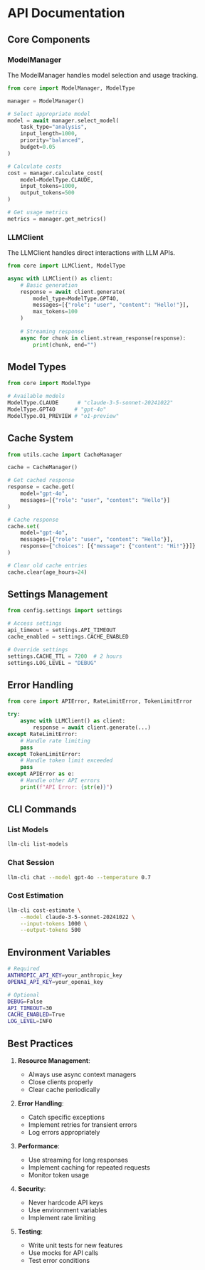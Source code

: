 # API Documentation

## Core Components

### ModelManager

The ModelManager handles model selection and usage tracking.

```python
from core import ModelManager, ModelType

manager = ModelManager()

# Select appropriate model
model = await manager.select_model(
    task_type="analysis",
    input_length=1000,
    priority="balanced",
    budget=0.05
)

# Calculate costs
cost = manager.calculate_cost(
    model=ModelType.CLAUDE,
    input_tokens=1000,
    output_tokens=500
)

# Get usage metrics
metrics = manager.get_metrics()
```

### LLMClient

The LLMClient handles direct interactions with LLM APIs.

```python
from core import LLMClient, ModelType

async with LLMClient() as client:
    # Basic generation
    response = await client.generate(
        model_type=ModelType.GPT4O,
        messages=[{"role": "user", "content": "Hello!"}],
        max_tokens=100
    )
    
    # Streaming response
    async for chunk in client.stream_response(response):
        print(chunk, end="")
```

## Model Types

```python
from core import ModelType

# Available models
ModelType.CLAUDE      # "claude-3-5-sonnet-20241022"
ModelType.GPT4O      # "gpt-4o"
ModelType.O1_PREVIEW # "o1-preview"
```

## Cache System

```python
from utils.cache import CacheManager

cache = CacheManager()

# Get cached response
response = cache.get(
    model="gpt-4o",
    messages=[{"role": "user", "content": "Hello"}]
)

# Cache response
cache.set(
    model="gpt-4o",
    messages=[{"role": "user", "content": "Hello"}],
    response={"choices": [{"message": {"content": "Hi!"}}]}
)

# Clear old cache entries
cache.clear(age_hours=24)
```

## Settings Management

```python
from config.settings import settings

# Access settings
api_timeout = settings.API_TIMEOUT
cache_enabled = settings.CACHE_ENABLED

# Override settings
settings.CACHE_TTL = 7200  # 2 hours
settings.LOG_LEVEL = "DEBUG"
```

## Error Handling

```python
from core import APIError, RateLimitError, TokenLimitError

try:
    async with LLMClient() as client:
        response = await client.generate(...)
except RateLimitError:
    # Handle rate limiting
    pass
except TokenLimitError:
    # Handle token limit exceeded
    pass
except APIError as e:
    # Handle other API errors
    print(f"API Error: {str(e)}")
```

## CLI Commands

### List Models

```bash
llm-cli list-models
```

### Chat Session

```bash
llm-cli chat --model gpt-4o --temperature 0.7
```

### Cost Estimation

```bash
llm-cli cost-estimate \
    --model claude-3-5-sonnet-20241022 \
    --input-tokens 1000 \
    --output-tokens 500
```

## Environment Variables

```bash
# Required
ANTHROPIC_API_KEY=your_anthropic_key
OPENAI_API_KEY=your_openai_key

# Optional
DEBUG=False
API_TIMEOUT=30
CACHE_ENABLED=True
LOG_LEVEL=INFO
```

## Best Practices

1. **Resource Management**:
   - Always use async context managers
   - Close clients properly
   - Clear cache periodically

2. **Error Handling**:
   - Catch specific exceptions
   - Implement retries for transient errors
   - Log errors appropriately

3. **Performance**:
   - Use streaming for long responses
   - Implement caching for repeated requests
   - Monitor token usage

4. **Security**:
   - Never hardcode API keys
   - Use environment variables
   - Implement rate limiting

5. **Testing**:
   - Write unit tests for new features
   - Use mocks for API calls
   - Test error conditions
